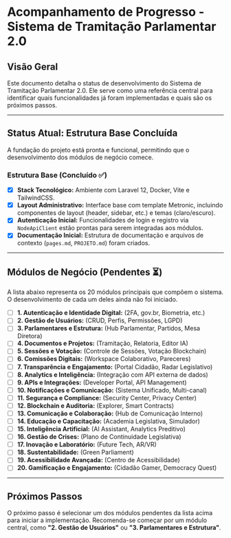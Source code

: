 # Acompanhamento de Progresso - Sistema de Tramitação Parlamentar 2.0

## Visão Geral

Este documento detalha o status de desenvolvimento do Sistema de Tramitação Parlamentar 2.0. Ele serve como uma referência central para identificar quais funcionalidades já foram implementadas e quais são os próximos passos.

---

## Status Atual: **Estrutura Base Concluída**

A fundação do projeto está pronta e funcional, permitindo que o desenvolvimento dos módulos de negócio comece.

### Estrutura Base (Concluído ✅)

- [x] **Stack Tecnológico:** Ambiente com Laravel 12, Docker, Vite e TailwindCSS.
- [x] **Layout Administrativo:** Interface base com template Metronic, incluindo componentes de layout (header, sidebar, etc.) e temas (claro/escuro).
- [x] **Autenticação Inicial:** Funcionalidades de login e registro via `NodeApiClient` estão prontas para serem integradas aos módulos.
- [x] **Documentação Inicial:** Estrutura de documentação e arquivos de contexto (`pages.md`, `PROJETO.md`) foram criados.

---

## Módulos de Negócio (Pendentes ⏳)

A lista abaixo representa os 20 módulos principais que compõem o sistema. O desenvolvimento de cada um deles ainda não foi iniciado.

- [ ] **1. Autenticação e Identidade Digital:** (2FA, gov.br, Biometria, etc.)
- [ ] **2. Gestão de Usuários:** (CRUD, Perfis, Permissões, LGPD)
- [ ] **3. Parlamentares e Estrutura:** (Hub Parlamentar, Partidos, Mesa Diretora)
- [ ] **4. Documentos e Projetos:** (Tramitação, Relatoria, Editor IA)
- [ ] **5. Sessões e Votação:** (Controle de Sessões, Votação Blockchain)
- [ ] **6. Comissões Digitais:** (Workspace Colaborativo, Pareceres)
- [ ] **7. Transparência e Engajamento:** (Portal Cidadão, Radar Legislativo)
- [ ] **8. Analytics e Inteligência:** (Integração com API externa de dados)
- [ ] **9. APIs e Integrações:** (Developer Portal, API Management)
- [ ] **10. Notificações e Comunicação:** (Sistema Unificado, Multi-canal)
- [ ] **11. Segurança e Compliance:** (Security Center, Privacy Center)
- [ ] **12. Blockchain e Auditoria:** (Explorer, Smart Contracts)
- [ ] **13. Comunicação e Colaboração:** (Hub de Comunicação Interno)
- [ ] **14. Educação e Capacitação:** (Academia Legislativa, Simulador)
- [ ] **15. Inteligência Artificial:** (AI Assistant, Analytics Preditivo)
- [ ] **16. Gestão de Crises:** (Plano de Continuidade Legislativa)
- [ ] **17. Inovação e Laboratório:** (Future Tech, AR/VR)
- [ ] **18. Sustentabilidade:** (Green Parliament)
- [ ] **19. Acessibilidade Avançada:** (Centro de Acessibilidade)
- [ ] **20. Gamificação e Engajamento:** (Cidadão Gamer, Democracy Quest)

---

## Próximos Passos

O próximo passo é selecionar um dos módulos pendentes da lista acima para iniciar a implementação. Recomenda-se começar por um módulo central, como **"2. Gestão de Usuários"** ou **"3. Parlamentares e Estrutura"**. 